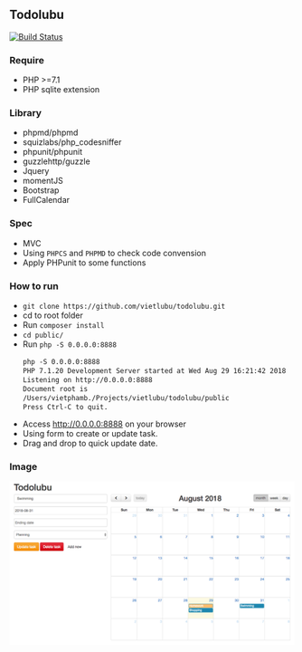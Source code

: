 ## Todolubu
[![Build Status](https://travis-ci.org/vietlubu/todolubu.svg?branch=master)](https://travis-ci.org/vietlubu/todolubu)

### Require
- PHP >=7.1
- PHP sqlite extension

### Library
- phpmd/phpmd
- squizlabs/php_codesniffer
- phpunit/phpunit
- guzzlehttp/guzzle
- Jquery
- momentJS
- Bootstrap
- FullCalendar

### Spec
- MVC
- Using `PHPCS` and `PHPMD` to check code convension
- Apply PHPunit to some functions

### How to run
- `git clone https://github.com/vietlubu/todolubu.git`
- cd to root folder
- Run `composer install`
- `cd public/`
- Run `php -S 0.0.0.0:8888`
    ```
    php -S 0.0.0.0:8888
    PHP 7.1.20 Development Server started at Wed Aug 29 16:21:42 2018
    Listening on http://0.0.0.0:8888
    Document root is /Users/vietphamb./Projects/vietlubu/todolubu/public
    Press Ctrl-C to quit.
    ```
- Access http://0.0.0.0:8888 on your browser
- Using form to create or update task.
- Drag and drop to quick update date.

### Image
[![Screenshot](https://raw.githubusercontent.com/vietlubu/todolubu/master/public/img/screenshot.png)]()
